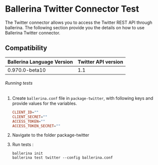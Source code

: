 # Ballerina Twitter Connector Test

The Twitter connector allows you to access the Twitter REST API through ballerina. The following section provide you the details on how to use Ballerina 
Twitter connector.

## Compatibility
| Ballerina Language Version | Twitter API version  |
| ------------- | ----- |
| 0.970.0-beta10 | 1.1 |


###### Running tests

1. Create `ballerina.conf` file in `package-twitter`, with following keys and provide values for the variables.
    
    ```.conf
    CLIENT_ID=""
    CLIENT_SECRET=""
    ACCESS_TOKEN=""
    ACCESS_TOKEN_SECRET=""
    ```
2. Navigate to the folder package-twitter

3. Run tests :

    ```
    ballerina init
    ballerina test twitter --config ballerina.conf
   ```
